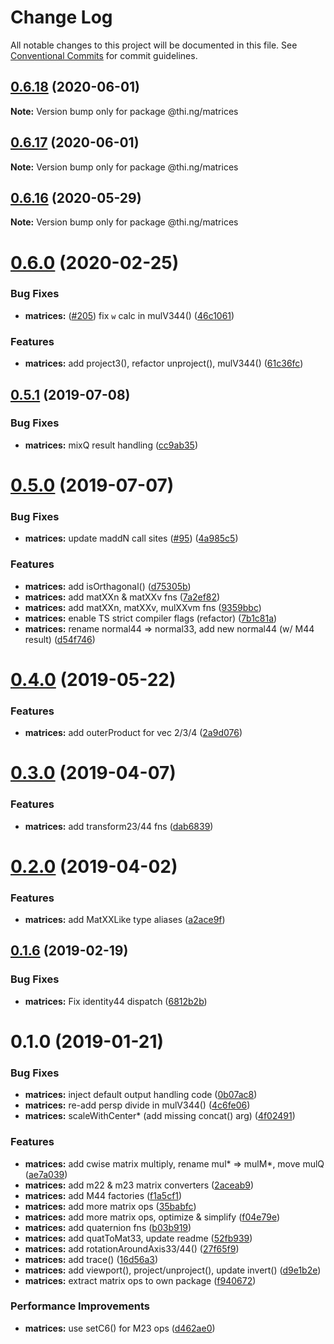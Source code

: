 # Change Log

All notable changes to this project will be documented in this file.
See [Conventional Commits](https://conventionalcommits.org) for commit guidelines.

## [0.6.18](https://github.com/thi-ng/umbrella/compare/@thi.ng/matrices@0.6.17...@thi.ng/matrices@0.6.18) (2020-06-01)

**Note:** Version bump only for package @thi.ng/matrices





## [0.6.17](https://github.com/thi-ng/umbrella/compare/@thi.ng/matrices@0.6.16...@thi.ng/matrices@0.6.17) (2020-06-01)

**Note:** Version bump only for package @thi.ng/matrices





## [0.6.16](https://github.com/thi-ng/umbrella/compare/@thi.ng/matrices@0.6.15...@thi.ng/matrices@0.6.16) (2020-05-29)

**Note:** Version bump only for package @thi.ng/matrices





# [0.6.0](https://github.com/thi-ng/umbrella/compare/@thi.ng/matrices@0.5.12...@thi.ng/matrices@0.6.0) (2020-02-25)


### Bug Fixes

* **matrices:** ([#205](https://github.com/thi-ng/umbrella/issues/205)) fix `w` calc in mulV344() ([46c1061](https://github.com/thi-ng/umbrella/commit/46c1061078d394d5b6ec2885f1025741893fe452))


### Features

* **matrices:** add project3(), refactor unproject(), mulV344() ([61c36fc](https://github.com/thi-ng/umbrella/commit/61c36fcc532d78b21d78dddeee5523155b0798b2))





## [0.5.1](https://github.com/thi-ng/umbrella/compare/@thi.ng/matrices@0.5.0...@thi.ng/matrices@0.5.1) (2019-07-08)

### Bug Fixes

* **matrices:** mixQ result handling ([cc9ab35](https://github.com/thi-ng/umbrella/commit/cc9ab35))

# [0.5.0](https://github.com/thi-ng/umbrella/compare/@thi.ng/matrices@0.4.0...@thi.ng/matrices@0.5.0) (2019-07-07)

### Bug Fixes

* **matrices:** update maddN call sites ([#95](https://github.com/thi-ng/umbrella/issues/95)) ([4a985c5](https://github.com/thi-ng/umbrella/commit/4a985c5))

### Features

* **matrices:** add isOrthagonal() ([d75305b](https://github.com/thi-ng/umbrella/commit/d75305b))
* **matrices:** add matXXn & matXXv fns ([7a2ef82](https://github.com/thi-ng/umbrella/commit/7a2ef82))
* **matrices:** add matXXn, matXXv, mulXXvm fns ([9359bbc](https://github.com/thi-ng/umbrella/commit/9359bbc))
* **matrices:** enable TS strict compiler flags (refactor) ([7b1c81a](https://github.com/thi-ng/umbrella/commit/7b1c81a))
* **matrices:** rename normal44 => normal33, add new normal44 (w/ M44 result) ([d54f746](https://github.com/thi-ng/umbrella/commit/d54f746))

# [0.4.0](https://github.com/thi-ng/umbrella/compare/@thi.ng/matrices@0.3.4...@thi.ng/matrices@0.4.0) (2019-05-22)

### Features

* **matrices:** add outerProduct for vec 2/3/4 ([2a9d076](https://github.com/thi-ng/umbrella/commit/2a9d076))

# [0.3.0](https://github.com/thi-ng/umbrella/compare/@thi.ng/matrices@0.2.2...@thi.ng/matrices@0.3.0) (2019-04-07)

### Features

* **matrices:** add transform23/44 fns ([dab6839](https://github.com/thi-ng/umbrella/commit/dab6839))

# [0.2.0](https://github.com/thi-ng/umbrella/compare/@thi.ng/matrices@0.1.14...@thi.ng/matrices@0.2.0) (2019-04-02)

### Features

* **matrices:** add MatXXLike type aliases ([a2ace9f](https://github.com/thi-ng/umbrella/commit/a2ace9f))

## [0.1.6](https://github.com/thi-ng/umbrella/compare/@thi.ng/matrices@0.1.5...@thi.ng/matrices@0.1.6) (2019-02-19)

### Bug Fixes

* **matrices:** Fix identity44 dispatch ([6812b2b](https://github.com/thi-ng/umbrella/commit/6812b2b))

# 0.1.0 (2019-01-21)

### Bug Fixes

* **matrices:** inject default output handling code ([0b07ac8](https://github.com/thi-ng/umbrella/commit/0b07ac8))
* **matrices:** re-add persp divide in mulV344() ([4c6fe06](https://github.com/thi-ng/umbrella/commit/4c6fe06))
* **matrices:** scaleWithCenter* (add missing concat() arg) ([4f02491](https://github.com/thi-ng/umbrella/commit/4f02491))

### Features

* **matrices:** add cwise matrix multiply, rename mul* => mulM*, move mulQ ([ae7a039](https://github.com/thi-ng/umbrella/commit/ae7a039))
* **matrices:** add m22 & m23 matrix converters ([2aceab9](https://github.com/thi-ng/umbrella/commit/2aceab9))
* **matrices:** add M44 factories ([f1a5cf1](https://github.com/thi-ng/umbrella/commit/f1a5cf1))
* **matrices:** add more matrix ops ([35babfc](https://github.com/thi-ng/umbrella/commit/35babfc))
* **matrices:** add more matrix ops, optimize & simplify ([f04e79e](https://github.com/thi-ng/umbrella/commit/f04e79e))
* **matrices:** add quaternion fns ([b03b919](https://github.com/thi-ng/umbrella/commit/b03b919))
* **matrices:** add quatToMat33, update readme ([52fb939](https://github.com/thi-ng/umbrella/commit/52fb939))
* **matrices:** add rotationAroundAxis33/44() ([27f65f9](https://github.com/thi-ng/umbrella/commit/27f65f9))
* **matrices:** add trace() ([16d56a3](https://github.com/thi-ng/umbrella/commit/16d56a3))
* **matrices:** add viewport(), project/unproject(), update invert() ([d9e1b2e](https://github.com/thi-ng/umbrella/commit/d9e1b2e))
* **matrices:** extract matrix ops to own package ([f940672](https://github.com/thi-ng/umbrella/commit/f940672))

### Performance Improvements

* **matrices:** use setC6() for M23 ops ([d462ae0](https://github.com/thi-ng/umbrella/commit/d462ae0))
